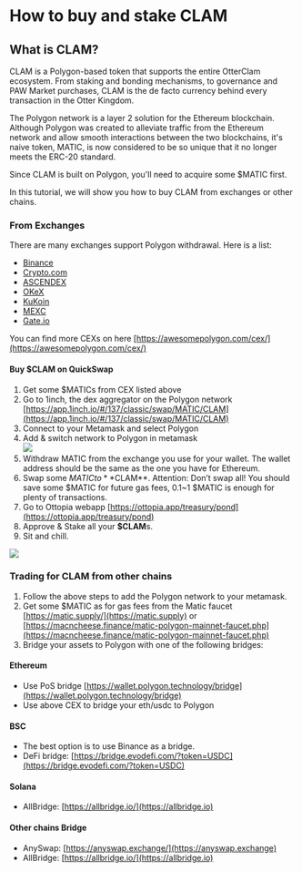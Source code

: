 # How to buy and stake CLAM

## What is CLAM? <a href="#what-is-clam" id="what-is-clam"></a>

CLAM is a Polygon-based token that supports the entire OtterClam ecosystem. From staking and bonding mechanisms, to governance and PAW Market purchases, CLAM is the de facto currency behind every transaction in the Otter Kingdom.

The Polygon network is a layer 2 solution for the Ethereum blockchain. Although Polygon was created to alleviate traffic from the Ethereum network and allow smooth interactions between the two blockchains, it's naive token, MATIC, is now considered to be so unique that it no longer meets the ERC-20 standard.&#x20;

Since CLAM is built on Polygon, you'll need to acquire some $MATIC first.

In this tutorial, we will show you how to buy CLAM from exchanges or other chains.

### From Exchanges <a href="#from-exchanges" id="from-exchanges"></a>

There are many exchanges support Polygon withdrawal. Here is a list:

- [Binance](https://www.binance.com)
- [Crypto.com](https://crypto.com)
- [ASCENDEX](https://ascendex.com)
- [OKeX](https://www.okex.com)
- [KuKoin](https://www.kucoin.com)
- [MEXC](https://www.mexc.com)
- [Gate.io](https://www.gate.io)

You can find more CEXs on here [https://awesomepolygon.com/cex/](https://awesomepolygon.com/cex/)

#### Buy $CLAM on QuickSwap

1. Get some $MATICs from CEX listed above
2. Go to 1inch, the dex aggregator on the Polygon network [https://app.1inch.io/#/137/classic/swap/MATIC/CLAM](https://app.1inch.io/#/137/classic/swap/MATIC/CLAM)
3. Connect to your Metamask and select Polygon
4. Add & switch network to Polygon in metamask\
   ![](https://i.imgur.com/6lRShrv.png)
5. Withdraw MATIC from the exchange you use for your wallet. The wallet address should be the same as the one you have for Ethereum.
6. Swap some $MATIC to **$CLAM\*\*. Attention: Don’t swap all! You should save some $MATIC for future gas fees, 0.1\~1 $MATIC is enough for plenty of transactions.
7. Go to Ottopia webapp [https://ottopia.app/treasury/pond](https://ottopia.app/treasury/pond)
8. Approve & Stake all your **$CLAM**s.
9. Sit and chill.

![](./img/clam-pond.jpg)

### Trading for CLAM from other chains <a href="#trading-for-clam-from-other-chains" id="trading-for-clam-from-other-chains"></a>

1. Follow the above steps to add the Polygon network to your metamask.
2. Get some $MATIC as for gas fees from the Matic faucet [https://matic.supply/](https://matic.supply) or [https://macncheese.finance/matic-polygon-mainnet-faucet.php](https://macncheese.finance/matic-polygon-mainnet-faucet.php)
3. Bridge your assets to Polygon with one of the following bridges:

#### Ethereum <a href="#ethereum" id="ethereum"></a>

- Use PoS bridge [https://wallet.polygon.technology/bridge](https://wallet.polygon.technology/bridge)
- Use above CEX to bridge your eth/usdc to Polygon

#### BSC <a href="#bsc" id="bsc"></a>

- The best option is to use Binance as a bridge.
- DeFi bridge: [https://bridge.evodefi.com/?token=USDC](https://bridge.evodefi.com/?token=USDC)

#### Solana <a href="#solana" id="solana"></a>

- AllBridge: [https://allbridge.io/](https://allbridge.io)

#### Other chains Bridge <a href="#other-chains-bridge" id="other-chains-bridge"></a>

- AnySwap: [https://anyswap.exchange/](https://anyswap.exchange)
- AllBridge: [https://allbridge.io/](https://allbridge.io)
